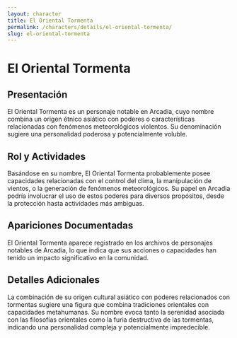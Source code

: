 ```yaml
---
layout: character
title: El Oriental Tormenta
permalink: /characters/details/el-oriental-tormenta/
slug: el-oriental-tormenta
---
```


# El Oriental Tormenta

## Presentación
El Oriental Tormenta es un personaje notable en Arcadia, cuyo nombre combina un origen étnico asiático con poderes o características relacionadas con fenómenos meteorológicos violentos. Su denominación sugiere una personalidad poderosa y potencialmente voluble.

## Rol y Actividades
Basándose en su nombre, El Oriental Tormenta probablemente posee capacidades relacionadas con el control del clima, la manipulación de vientos, o la generación de fenómenos meteorológicos. Su papel en Arcadia podría involucrar el uso de estos poderes para diversos propósitos, desde la protección hasta actividades más ambiguas.

## Apariciones Documentadas
El Oriental Tormenta aparece registrado en los archivos de personajes notables de Arcadia, lo que indica que sus acciones o capacidades han tenido un impacto significativo en la comunidad.

## Detalles Adicionales
La combinación de su origen cultural asiático con poderes relacionados con tormentas sugiere una figura que combina tradiciones orientales con capacidades metahumanas. Su nombre evoca tanto la serenidad asociada con las filosofías orientales como la furia destructiva de las tormentas, indicando una personalidad compleja y potencialmente impredecible.